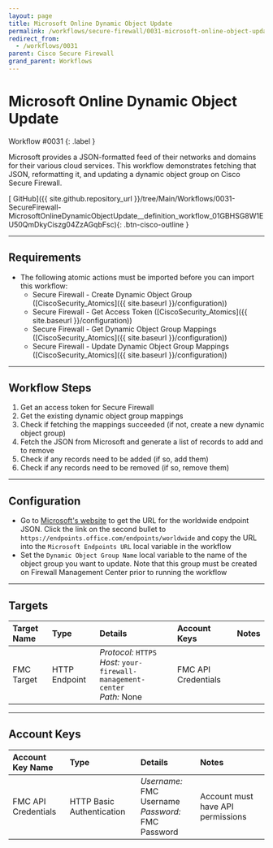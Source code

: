 ```yaml
---
layout: page
title: Microsoft Online Dynamic Object Update
permalink: /workflows/secure-firewall/0031-microsoft-online-object-update
redirect_from:
  - /workflows/0031
parent: Cisco Secure Firewall
grand_parent: Workflows
---
```


# Microsoft Online Dynamic Object Update
<div markdown="1">
Workflow #0031
{: .label }
</div>

Microsoft provides a JSON-formatted feed of their networks and domains for their various cloud services. This workflow demonstrates fetching that JSON, reformatting it, and updating a dynamic object group on Cisco Secure Firewall.

[<i class="fab fa-github"></i> GitHub]({{ site.github.repository_url }}/tree/Main/Workflows/0031-SecureFirewall-MicrosoftOnlineDynamicObjectUpdate__definition_workflow_01GBHSG8W1EU50QmDkyCiszg04ZzAGqbFsc){: .btn-cisco-outline }

---

## Requirements
* The following atomic actions must be imported before you can import this workflow:
	* Secure Firewall - Create Dynamic Object Group ([CiscoSecurity_Atomics]({{ site.baseurl }}/configuration))
	* Secure Firewall - Get Access Token ([CiscoSecurity_Atomics]({{ site.baseurl }}/configuration))
	* Secure Firewall - Get Dynamic Object Group Mappings ([CiscoSecurity_Atomics]({{ site.baseurl }}/configuration))
	* Secure Firewall - Update Dynamic Object Group Mappings ([CiscoSecurity_Atomics]({{ site.baseurl }}/configuration))

---

## Workflow Steps

1. Get an access token for Secure Firewall
1. Get the existing dynamic object group mappings
1. Check if fetching the mappings succeeded (if not, create a new dynamic object group)
1. Fetch the JSON from Microsoft and generate a list of records to add and to remove
1. Check if any records need to be added (if so, add them)
1. Check if any records need to be removed (if so, remove them)

---

## Configuration
* Go to [Microsoft's website](http://aka.ms/ipurlws) to get the URL for the worldwide endpoint JSON. Click the link on the second bullet to `https://endpoints.office.com/endpoints/worldwide` and copy the URL into the `Microsoft Endpoints URL` local variable in the workflow
* Set the `Dynamic Object Group Name` local variable to the name of the object group you want to update. Note that this group must be created on Firewall Management Center prior to running the workflow

---

## Targets

| Target Name | Type | Details | Account Keys | Notes |
|:------------|:-----|:--------|:-------------|:------|
| FMC Target | HTTP Endpoint | _Protocol:_ `HTTPS`<br />_Host:_ `your-firewall-management-center`<br />_Path:_ None | FMC API Credentials | |

---

## Account Keys

| Account Key Name | Type | Details | Notes |
|:-----------------|:-----|:--------|:------|
| FMC API Credentials | HTTP Basic Authentication | _Username:_ FMC Username<br />_Password:_ FMC Password | Account must have API permissions |